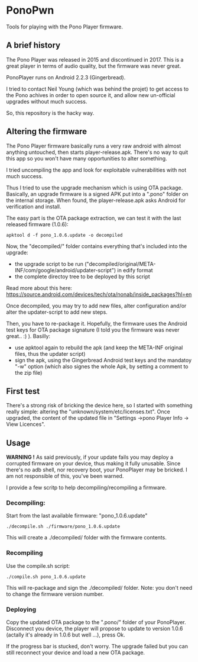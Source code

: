 # PonoPwn

Tools for playing with the Pono Player firmware.

## A brief history

The Pono Player was released in 2015 and discontinued in 2017.
This is a great player in terms of audio quality, but the firmware was never great.

PonoPlayer runs on Android 2.2.3 (Gingerbread).

I tried to contact Neil Young (which was behind the projet) to get access to the Pono achives in order to open source it, and allow new un-official upgrades without much success.

So, this repository is the hacky way.

## Altering the firmware

The Pono Player firmware basically runs a very raw android with almost anything untouched, then starts player-release.apk. There's no way to quit this app so you won't have many opportunities to alter something.

I tried uncompiling the app and look for exploitable vulnerabilities with not much success.

Thus I tried to use the upgrade mechanism which is using OTA package.
Basically, an upgrade firmware is a signed APK put into a ".pono" folder on the internal storage. When found, the player-release.apk asks Android for verification and install.

The easy part is the OTA package extraction, we can test it with the last released firmware (1.0.6):

    apktool d -f pono_1.0.6.update -o decompiled

Now, the "decompiled/" folder contains everything that's included into the upgrade:

  - the upgrade script to be run ("decompiled/original/META-INF/com/google/android/updater-script") in edify format
  - the complete directoy tree to be deployed by this script

Read more about this here: https://source.android.com/devices/tech/ota/nonab/inside_packages?hl=en


Once decompiled, you may try to add new files, alter configuration and/or alter the updater-script to add new steps.

Then, you have to re-package it. Hopefully, the firmware uses the Android test keys for OTA package signature (I told you the firmware was never great.. :) ).
Basilly:

  - use apktool again to rebuild the apk (and keep the META-INF original files, thus the updater script)
  - sign the apk, using the Gingerbread Android test keys and the mandatoy "-w" option (which also signes the whole Apk, by setting a comment to the zip file)

## First test

There's a strong risk of bricking the device here, so I started with something really simple: altering the "unknown/system/etc/licenses.txt". Once upgraded, the content of the updated file in "Settings ->pono Player Info -> View Licences".

## Usage

__WARNING !__ As said previously, if your update fails you may deploy a corrupted firmware on your device, thus making it fully unusable. Since there's no adb shell, nor recovery boot, your PonoPlayer may be bricked. I am not responsible of this, you've been warned.

I provide a few scritp to help decompiling/recompiling a firmware.

### Decompiling:

Start from the last available firmware: "pono_1.0.6.update"

    ./decompile.sh ./firmware/pono_1.0.6.update

This will create a ./decompiled/ folder with the firmware contents.

### Recompiling

Use the compile.sh script:

    ./compile.sh pono_1.0.6.update

This will re-package and sign the ./decompiled/ folder.
Note: you don't need to change the firmware version number.

### Deploying

Copy the updated OTA package to the ".pono/" folder of your PonoPlayer.
Disconnect you device, the player will propose to update to version 1.0.6 (actally it's already in 1.0.6 but well ...), press Ok.

If the progress bar is stucked, don't worry. The upgrade failed but you can still reconnect your device and load a new OTA package.